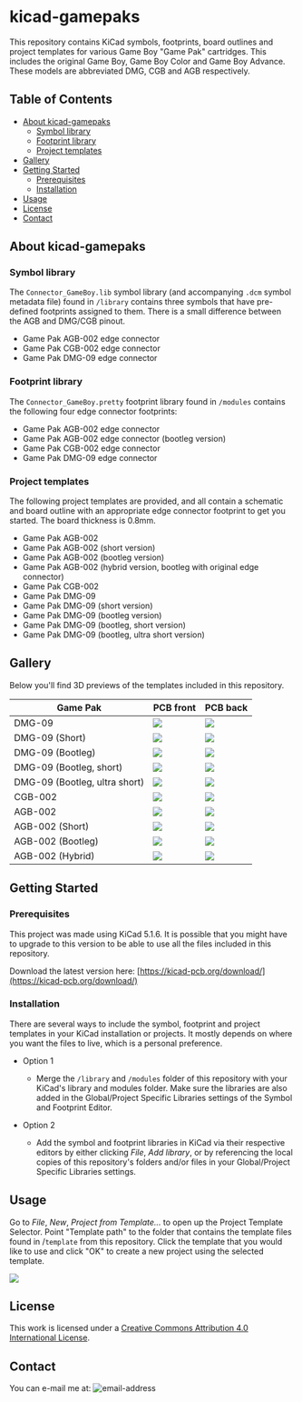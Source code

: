 # kicad-gamepaks

This repository contains KiCad symbols, footprints, board outlines and project templates for various Game Boy "Game Pak" cartridges. This includes the original Game Boy, Game Boy Color and Game Boy Advance. These models are abbreviated DMG, CGB and AGB respectively.

## Table of Contents

* [About kicad-gamepaks](#about-kicad-gamepaks)
  * [Symbol library](#symbol-library)
  * [Footprint library](#footprint-library)
  * [Project templates](#project-templates)
* [Gallery](#gallery)
* [Getting Started](#getting-started)
  * [Prerequisites](#prerequisites)
  * [Installation](#installation)
* [Usage](#usage)
* [License](#license)
* [Contact](#contact)

## About kicad-gamepaks

### Symbol library

The `Connector_GameBoy.lib` symbol library (and accompanying `.dcm` symbol metadata file) found in `/library` contains three symbols that have pre-defined footprints assigned to them. There is a small difference between the AGB and DMG/CGB pinout.

* Game Pak AGB-002 edge connector
* Game Pak CGB-002 edge connector
* Game Pak DMG-09 edge connector

### Footprint library

The `Connector_GameBoy.pretty` footprint library found in `/modules` contains the following four edge connector footprints:

* Game Pak AGB-002 edge connector
* Game Pak AGB-002 edge connector (bootleg version)
* Game Pak CGB-002 edge connector
* Game Pak DMG-09 edge connector


### Project templates

The following project templates are provided, and all contain a schematic and board outline with an appropriate edge connector footprint to get you started. The board thickness is 0.8mm.

* Game Pak AGB-002
* Game Pak AGB-002 (short version)
* Game Pak AGB-002 (bootleg version)
* Game Pak AGB-002 (hybrid version, bootleg with original edge connector)
* Game Pak CGB-002
* Game Pak DMG-09
* Game Pak DMG-09 (short version)
* Game Pak DMG-09 (bootleg version)
* Game Pak DMG-09 (bootleg, short version)
* Game Pak DMG-09 (bootleg, ultra short version)

## Gallery

Below you'll find 3D previews of the templates included in this repository.

| Game Pak | PCB front| PCB back|
|---|---|---|
|DMG-09| ![](http://jayvanhutten.com/kicad-gamepaks/pcb_dmg-09_front.jpg) | ![](http://jayvanhutten.com/kicad-gamepaks/pcb_dmg-09_back.jpg)|
|DMG-09 (Short)| ![](http://jayvanhutten.com/kicad-gamepaks/pcb_dmg-09_short_front.jpg)| ![](http://jayvanhutten.com/kicad-gamepaks/pcb_dmg-09_short_back.jpg)|
|DMG-09 (Bootleg)| ![](http://jayvanhutten.com/kicad-gamepaks/pcb_dmg-09_bootleg_front.jpg)| ![](http://jayvanhutten.com/kicad-gamepaks/pcb_dmg-09_bootleg_back.jpg)|
|DMG-09 (Bootleg, short)| ![](http://jayvanhutten.com/kicad-gamepaks/pcb_dmg-09_bootleg_short_front.jpg)| ![](http://jayvanhutten.com/kicad-gamepaks/pcb_dmg-09_bootleg_short_back.jpg)|
|DMG-09 (Bootleg, ultra short)| ![](http://jayvanhutten.com/kicad-gamepaks/pcb_dmg-09_bootleg_ultrashort_front.jpg)| ![](http://jayvanhutten.com/kicad-gamepaks/pcb_dmg-09_bootleg_ultrashort_back.jpg)|
| CGB-002| ![](http://jayvanhutten.com/kicad-gamepaks/pcb_cgb-002_front.jpg) | ![](http://jayvanhutten.com/kicad-gamepaks/pcb_cgb-002_back.jpg)|
|AGB-002| ![](http://jayvanhutten.com/kicad-gamepaks/pcb_agb-002_front.jpg) | ![](http://jayvanhutten.com/kicad-gamepaks/pcb_agb-002_back.jpg)|
|AGB-002 (Short)| ![](http://jayvanhutten.com/kicad-gamepaks/pcb_agb-002_short_front.jpg) | ![](http://jayvanhutten.com/kicad-gamepaks/pcb_agb-002_short_back.jpg)|
|AGB-002 (Bootleg)| ![](http://jayvanhutten.com/kicad-gamepaks/pcb_agb-002_bootleg_front.jpg) | ![](http://jayvanhutten.com/kicad-gamepaks/pcb_agb-002_bootleg_back.jpg)|
|AGB-002 (Hybrid)| ![](http://jayvanhutten.com/kicad-gamepaks/pcb_agb-002_hybrid_front.jpg) | ![](http://jayvanhutten.com/kicad-gamepaks/pcb_agb-002_hybrid_back.jpg)|


## Getting Started

### Prerequisites

This project was made using KiCad 5.1.6. It is possible that you might have to upgrade to this version to be able to use all the files included in this repository.

Download the latest version here:
[https://kicad-pcb.org/download/](https://kicad-pcb.org/download/)


### Installation

There are several ways to include the symbol, footprint and project templates in your KiCad installation or projects. It mostly depends on where you want the files to live, which is a personal preference.

* Option 1
  * Merge the `/library` and `/modules` folder of this repository with your KiCad's library and modules folder. Make sure the libraries are also added in the Global/Project Specific Libraries settings of the Symbol and Footprint Editor.

* Option 2
  * Add the symbol and footprint libraries in KiCad via their respective editors by either clicking _File_, _Add library_, or by referencing the local copies of this repository's folders and/or files in your Global/Project Specific Libraries settings.


## Usage

Go to _File_, _New_, _Project from Template..._ to open up the Project Template Selector. Point "Template path" to the folder that contains the template files found in /`template` from this repository. Click the template that you would like to use and click "OK" to create a new project using the selected template.

![](http://jayvanhutten.com/kicad-gamepaks/templateselector.jpg)

## License

This work is licensed under a [Creative Commons Attribution 4.0 International
License][cc-by].

[cc-by]: http://creativecommons.org/licenses/by/4.0/ 

## Contact

You can e-mail me at: ![email-address]


[email-address]: http://jayvanhutten.com/kicad-gamepaks/email-address.gif
